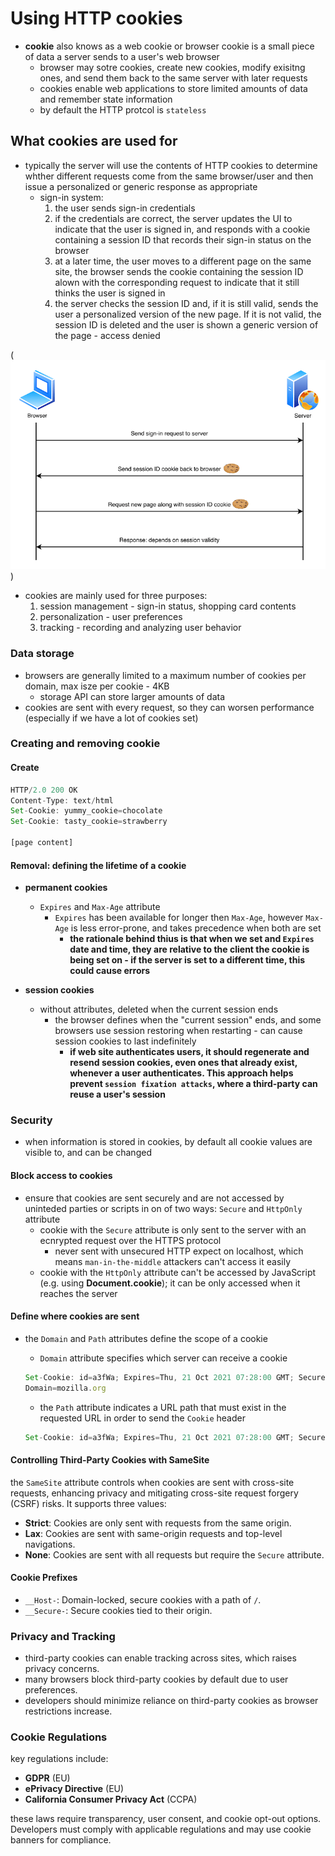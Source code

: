 # Using HTTP cookies

- **cookie** also knows as a web cookie or browser cookie is a small piece of data a server sends to a user's web browser
  - browser may sotre cookies, create new cookies, modify exisitng ones, and send them back to the same server with later requests
  - cookies enable web applications to store limited amounts of data and remember state information
  - by default the HTTP protcol is `stateless`

## What cookies are used for

- typically the server will use the contents of HTTP cookies to determine whther different requests come from the same browser/user and then issue a personalized or generic response as appropriate
  - sign-in system:
    1. the user sends sign-in credentials
    2. if the credentials are correct, the server updates the UI to indicate that the user is signed in, and responds with a cookie containing a session ID that records their sign-in status on the browser
    3. at a later time, the user moves to a different page on the same site, the browser sends the cookie containing the session ID alown with the corresponding request to indicate that it still thinks the user is signed in
    4. the server checks the session ID and, if it is still valid, sends the user a personalized version of the new page. If it is not valid, the session ID is deleted and the user is shown a generic version of the page - access denied

(![sign in example](sign-in-example.png))

- cookies are mainly used for three purposes:
  1. session management - sign-in status, shopping card contents
  2. personalization - user preferences
  3. tracking - recording and analyzing user behavior

### Data storage

- browsers are generally limited to a maximum number of cookies per domain, max isze per cookie - 4KB
  - storage API can store larger amounts of data
- cookies are sent with every request, so they can worsen performance (especially if we have a lot of cookies set)

### Creating and removing cookie

#### Create

```js
HTTP/2.0 200 OK
Content-Type: text/html
Set-Cookie: yummy_cookie=chocolate
Set-Cookie: tasty_cookie=strawberry

[page content]
```

#### Removal: defining the lifetime of a cookie

- **permanent cookies**

  - `Expires` and `Max-Age` attribute
    - `Expires` has been available for longer then `Max-Age`, however `Max-Age` is less error-prone, and takes precedence when both are set
      - **the rationale behind thius is that when we set and `Expires` date and time, they are relative to the client the cookie is being set on - if the server is set to a different time, this could cause errors**

- **session cookies**
  - without attributes, deleted when the current session ends
    - the browser defines when the "current session" ends, and some browsers use session restoring when restarting - can cause session cookies to last indefinitely
      - **if web site authenticates users, it should regenerate and resend session cookies, even ones that already exist, whenever a user authenticates. This approach helps prevent `session fixation attacks`, where a third-party can reuse a user's session**

### Security

- when information is stored in cookies, by default all cookie values are visible to, and can be changed

#### Block access to cookies

- ensure that cookies are sent securely and are not accessed by uninteded parties or scripts in on of two ways: `Secure` and `HttpOnly` attribute
  - cookie with the `Secure` attribute is only sent to the server with an ecnrypted request over the HTTPS protocol
    - never sent with unsecured HTTP expect on localhost, which means `man-in-the-middle` attackers can't access it easily
  - cookie with the `HttpOnly` attribute can't be accessed by JavaScript (e.g. using **Document.cookie**); it can be only accessed when it reaches the server

#### Define where cookies are sent

- the `Domain` and `Path` attributes define the scope of a cookie

  - `Domain` attribute specifies which server can receive a cookie

  ```js
  Set-Cookie: id=a3fWa; Expires=Thu, 21 Oct 2021 07:28:00 GMT; Secure; HttpOnly;
  Domain=mozilla.org
  ```

  - the `Path` attribute indicates a URL path that must exist in the requested URL in order to send the `Cookie` header

  ```js
  Set-Cookie: id=a3fWa; Expires=Thu, 21 Oct 2021 07:28:00 GMT; Secure; HttpOnly; Path=/docs
  ```

#### Controlling Third-Party Cookies with SameSite

the `SameSite` attribute controls when cookies are sent with cross-site requests, enhancing privacy and mitigating cross-site request forgery (CSRF) risks. It supports three values:

- **Strict**: Cookies are only sent with requests from the same origin.
- **Lax**: Cookies are sent with same-origin requests and top-level navigations.
- **None**: Cookies are sent with all requests but require the `Secure` attribute.

#### Cookie Prefixes

- `__Host-`: Domain-locked, secure cookies with a path of `/`.
- `__Secure-`: Secure cookies tied to their origin.

### Privacy and Tracking

- third-party cookies can enable tracking across sites, which raises privacy concerns.
- many browsers block third-party cookies by default due to user preferences.
- developers should minimize reliance on third-party cookies as browser restrictions increase.

### Cookie Regulations

key regulations include:

- **GDPR** (EU)
- **ePrivacy Directive** (EU)
- **California Consumer Privacy Act** (CCPA)

these laws require transparency, user consent, and cookie opt-out options. Developers must comply with applicable regulations and may use cookie banners for compliance.

